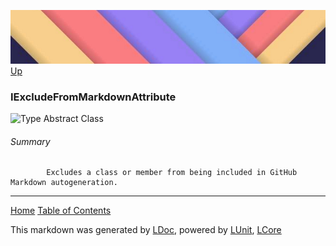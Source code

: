 ![](../Content/LDoc-banner-small.png "")
[Up](../LDoc.md)

### IExcludeFromMarkdownAttribute

![Type Abstract Class](http://b.repl.ca/v1/Type-Abstract%20Class-blue.png "")




###### Summary

            Excludes a class or member from being included in GitHub Markdown autogeneration.
            



---

[Home](../../README.md) [Table of Contents](../../TableOfContents.md)

This markdown was generated by [LDoc](https://github.com/CodeSingularity/LDoc), powered by [LUnit](https://github.com/CodeSingularity/LUnit), [LCore](https://github.com/CodeSingularity/LCore)
